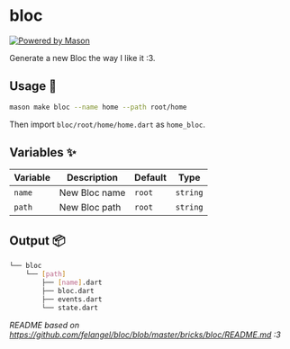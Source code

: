 # bloc

[![Powered by Mason](https://img.shields.io/endpoint?url=https%3A%2F%2Ftinyurl.com%2Fmason-badge)](https://github.com/felangel/mason)

Generate a new Bloc the way I like it :3.

## Usage 🚀

```sh
mason make bloc --name home --path root/home
```

Then import `bloc/root/home/home.dart` as `home_bloc`.

## Variables ✨

| Variable | Description   | Default | Type     |
| -------- | ------------- | ------- | -------- |
| `name`   | New Bloc name | `root`  | `string` |
| `path`   | New Bloc path | `root`  | `string` |

## Output 📦

```sh
└── bloc
    └── [path]
        ├── [name].dart
        ├── bloc.dart
        ├── events.dart
        └── state.dart
```

*README based on https://github.com/felangel/bloc/blob/master/bricks/bloc/README.md :3*